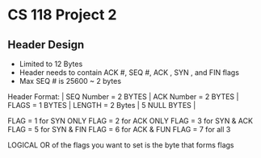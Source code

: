 # CS 118 Project 2

## Header Design

- Limited to 12 Bytes
- Header needs to contain ACK #, SEQ #, ACK , SYN , and FIN flags
- Max SEQ # is 25600 ~ 2 bytes

Header Format:
| SEQ Number = 2 BYTES | ACK Number = 2 BYTES | FLAGS = 1 BYTES | LENGTH = 2 Bytes | 5 NULL BYTES | 

FLAG = 1 for SYN ONLY
FLAG = 2 for ACK ONLY
FLAG = 3 for SYN & ACK 
FLAG = 5 for SYN & FIN
FLAG = 6 for ACK & FUN
FLAG = 7 for all 3

LOGICAL OR of the flags you want to set is the byte that forms flags
